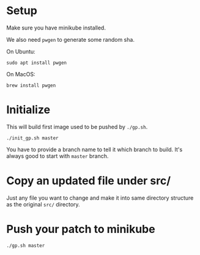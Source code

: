 # Setup

Make sure you have minikube installed.

We also need `pwgen` to generate some random sha. 

On Ubuntu:
```
sudo apt install pwgen
```

On MacOS:
```
brew install pwgen
```

# Initialize

This will build first image used to be pushed by `./gp.sh`.

```
./init_gp.sh master
```

You have to provide a branch name to tell it which branch to build. It's always
good to start with `master` branch.

# Copy an updated file under src/

Just any file you want to change and make it into same directory structure as
the original `src/` directory.

# Push your patch to minikube

```
./gp.sh master
```

